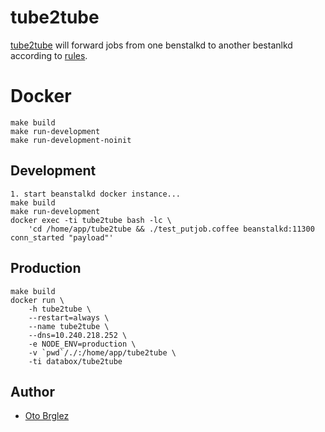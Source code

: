 # tube2tube

[tube2tube](https://github.com/databox/tube2tube) will forward jobs from one
benstalkd to another bestanlkd according to [rules](config/development.json).

# Docker

    make build
    make run-development
    make run-development-noinit

## Development

    1. start beanstalkd docker instance...
    make build
    make run-development
    docker exec -ti tube2tube bash -lc \
        'cd /home/app/tube2tube && ./test_putjob.coffee beanstalkd:11300 conn_started "payload"'

## Production

    make build
	docker run \
	    -h tube2tube \
	    --restart=always \
		--name tube2tube \
		--dns=10.240.218.252 \
		-e NODE_ENV=production \
		-v `pwd`/./:/home/app/tube2tube \
		-ti databox/tube2tube
		
## Author

- [Oto Brglez](https://github.com/otobrglez)